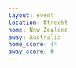 ```yaml
---
layout: event
location: Utrecht
home: New Zealand
away: Australia
home_score: 44
away_score: 0
---
```

